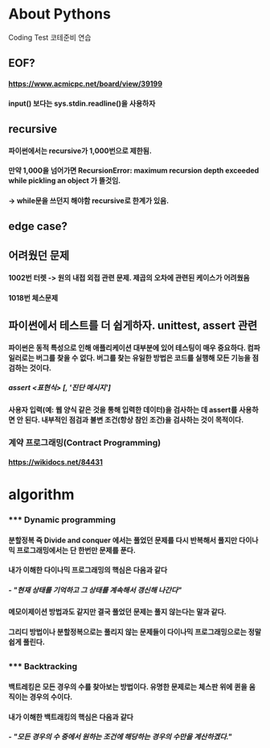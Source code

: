 

# About Pythons
Coding Test
코테준비 연습

## EOF?
####  https://www.acmicpc.net/board/view/39199
#### input() 보다는 sys.stdin.readline()을 사용하자


## recursive
#### 파이썬에서는 recursive가 1,000번으로 제한됨. 
#### 만약 1,000을 넘어가면 RecursionError: maximum recursion depth exceeded while pickling an object 가 뜰것임.
#### -> while문을 쓰던지 해야함 recursive로 한계가 있음.

## edge case? 

## 어려웠던 문제

#### 1002번 터렛 -> 원의 내접 외접 관련 문제. 제곱의 오차에 관련된 케이스가 어려웠음

#### 1018번 체스문제 

## 파이썬에서 테스트를 더 쉽게하자. unittest, assert 관련

#### 파이썬은 동적 특성으로 인해 애플리케이션 대부분에 있어 테스팅이 매우 중요하다. 컴파일러로는 버그를 찾을 수 없다. 버그를 찾는 유일한 방법은 코드를 실행해 모든 기능을 점검하는 것이다.
##### assert <표현식> [, '진단 메시지']
#### 사용자 입력(예: 웹 양식 같은 것을 통해 입력한 데이터)을 검사하는 데 assert를 사용하면 안 된다. 내부적인 점검과 불변 조건(항상 참인 조건)을 검사하는 것이 목적이다.

### 계약 프로그래밍(Contract Programming)
#### https://wikidocs.net/84431 


##


# algorithm

### *** Dynamic programming
#### 분할정복 즉 Divide and conquer 에서는 풀었던 문제를 다시 반복해서 풀지만 다이나믹 프로그래밍에서는 단 한번만 문제를 푼다.
#### 내가 이해한 다이나믹 프로그래밍의 핵심은 다음과 같다
##### - "현재 상태를 기억하고 그 상태를 계속해서 갱신해 나간다"
#### 메모이제이션 방법과도 같지만 결국 풀었던 문제는 풀지 않는다는 말과 같다.
#### 그리디 방법이나 분할정복으로는 풀리지 않는 문제들이 다이나믹 프로그래밍으로는 정말 쉽게 풀린다.

##


### *** Backtracking
#### 백트레킹은 모든 경우의 수를 찾아보는 방법이다. 유명한 문제로는 체스판 위에 퀸을 움직이는 경우의 수이다.
#### 내가 이해한 백트래킹의 핵심은 다음과 같다
##### - "모든 경우의 수 중에서 원하는 조건에 해당하는 경우의 수만을 계산하겠다."
